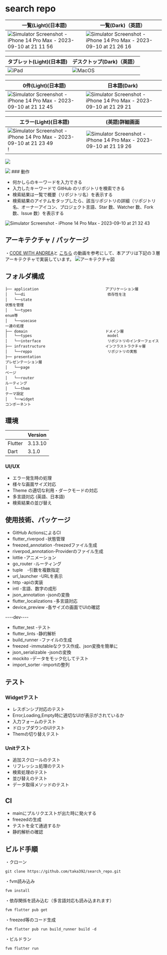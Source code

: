 # search repo
一覧(Light)(日本語)|一覧(Dark)（英語）
--|--
![Simulator Screenshot - iPhone 14 Pro Max - 2023-09-10 at 21 11 56](https://github.com/taka392/github_repo/assets/88756420/216c2723-dd77-4ee7-8900-45eed6fd9837)|![Simulator Screenshot - iPhone 14 Pro Max - 2023-09-10 at 21 26 16](https://github.com/taka392/github_repo/assets/88756420/a4127e97-65ef-495d-9c21-0f916a1e89d7)

タブレット(Light)(日本語)|デスクトップ(Dark)（英語）
--|--
![iPad](https://github.com/taka392/github_repo/assets/88756420/9762cc3c-cd46-4eaf-ae70-47e6216e26e4)|![MacOS](https://github.com/taka392/github_repo/assets/88756420/38c3f866-2589-4671-92cf-7ed7297938b4)


0件(Light)(日本語)|日本語(Dark)
--|--
![Simulator Screenshot - iPhone 14 Pro Max - 2023-09-10 at 21 12 45](https://github.com/taka392/github_repo/assets/88756420/7b4a2bb4-6e9e-4ef6-beb4-9a62d3f7fc85)|![Simulator Screenshot - iPhone 14 Pro Max - 2023-09-10 at 21 29 21](https://github.com/taka392/github_repo/assets/88756420/af4866f0-cf43-4a5f-a697-3f887633d901)

エラー(Light)(日本語)|(英語)詳細画面
--|--
![Simulator Screenshot - iPhone 14 Pro Max - 2023-09-10 at 21 23 49](https://github.com/taka392/github_repo/assets/88756420/c01f757a-09f5-4e56-adb6-dca421bbe32a)!|![Simulator Screenshot - iPhone 14 Pro Max - 2023-09-10 at 21 19 26](https://github.com/taka392/github_repo/assets/88756420/963610f0-707f-4e9a-90fc-f7b4305b500a)

![](https://media.giphy.com/media/Xw7GrCRFpDtDrfV1DI/giphy.gif)



<img src="https://github.com/taka392/github_repo/assets/88756420/216c2723-dd77-4ee7-8900-45eed6fd9837">
### 動作

* 何かしらのキーワードを入力できる
* 入力したキーワードで GitHub のリポジトリを検索できる
* 検索結果は一覧で概要（リポジトリ名）を表示する
* 検索結果のアイテムをタップしたら、該当リポジトリの詳細（リポジトリ名、オーナーアイコン、プロジェクト言語、Star 数、Watcher 数、Fork 数、Issue
  数）を表示する

![Simulator Screenshot - iPhone 14 Pro Max - 2023-09-10 at 21 32 43](https://github.com/taka392/search_repo/assets/88756420/5c9b9922-ac17-40c4-b16e-45695992a74e)



## アーキテクチャ / パッケージ
・[CODE WITH ANDREA](https://codewithandrea.com/articles/flutter-app-architecture-riverpod-introduction/)と
[こちら](https://www.youtube.com/watch?v=UMpInO2giz4&t=359s) の動画を参考にして、本アプリは下記の３層アーキテクチャで実装しています。
![アーキテクチャ図](https://user-images.githubusercontent.com/13707135/200081763-c2809366-046d-4a82-8367-9bee5a751b90.png)


## フォルダ構成

```  
├── application                              アプリケーション層
│   └──di                                     依存性を注
│   └──state　　　　　　　　　　　　　　　　　　　　　　　　　　　　　　　　　　　　　　　　　　　　　　　　　　　　　　　　　　　　　　　　　　　 状態を管理
│   └──types　　　　　　　　　　　　　　　　　　　　　　　　　　　　　　　　　　　　　　　　　　　　　　　　　　　　　　　　　　　　　　　　　　　 enum等
│   └──usecase　　　　　　　　　　　　　　　　　　　　　　　　　　　　　　　　　　　　　　　　　　　　　　　　　　　　　　　　　　　　　　　 一連の処理
├── domain                                   ドメイン層
│   └──types                                  model
│   └──interface                              リポジトリのインターフェイス
├── infrastructure                           インフラストラクチャ層
│   └──reppo                                  リポジトリの実態
├── presentation　　　　　　　　　　　　　　　　　　　　　　　　　　　　　　　　　　　　　　　　　　　　　　　　　　　　　　　　　　プレゼンテーション層
│   └──page　　　　　　　　　　　　　　　　　　　　　　　　　　　　　　　　　　　　　　　　　　　　　　　　　　　　　　　　　　　　　　　　　　　　 ページ
│   └──router　　　　　　　　　　　　　　　　　　　　　　　　　　　　　　　　　　　　　　　　　　　　　　　　　　　　　　　　　　　　　　　　 ルーティング
│   └──them　　　　　　　　　　　　　　　　　　　　　　　　　　　　　　　　　　　　　　　　　　　　　　　　　　　　　　　　　　　　　　　　　　　　 テーマ設定
│   └──widget　　　　　　　　　　　　　　　　　　　　　　　　　　　　　　　　　　　　　　　　　　　　　　　　　　　　　　　　　　　　　　　　 コンポーネント
```



## 環境

|         | Version |
|---------|---------|
| Flutter | 3.13.10 |
| Dart    | 3.1.0   |





### UI/UX

* エラー発生時の処理
* 様々な画面サイズ対応
* Theme の適切な利用・ダークモードの対応
* 多言語対応 (英語、日本語)
* 検索結果の並び替え


## 使用技術、パッケージ

* GitHub ActionsによるCI
* flutter_riverpod -状態管理
* freezed_annotation -freezedファイル生成
* riverpod_annotation-Providerのファイル生成
* lottie -アニメーション
* go_router -ルーティング
* tuple　-引数を複数指定
* url_launcher -URLを表示
* http -apiの実装
* intl -言語、数字の成形
* json_annotation -jsonの変換
* flutter_localizations -多言語対応
* device_preview -各サイズの画面でUIの確認

----dev----

* flutter_test -テスト
* flutter_lints -静的解析
* build_runner -ファイルの生成
* freezed -immutableなクラス作成、json変換を簡単に
* json_serializable -jsonの変換
* mockito -データをモック化してテスト
* import_sorter -importの整列

## テスト
### Widgetテスト
* レスポンシブ対応のテスト
* Error,Loading,Empty時に適切なUIが表示がされているか
* 入力フォームのテスト
* ドロップダウンのUIテスト
* Themの切り替えテスト


### Unitテスト
* 追加スクロールのテスト
* リフレッシュ処理のテスト
* 検索処理のテスト
* 並び替えのテスト
* データ取得メソッドのテスト


## CI
* mainにプルリクエストが出た時に発火する
* freezedの生成
* テストを全て通過するか
* 静的解析の確認


## ビルド手順

・クローン

```
git clone https://github.com/taka392/search_repo.git
```

・fvm読み込み

 ```
 fvm install
 ```

・依存関係を読み込む（多言語対応も読み込まれます）

```
fvm flutter pub get
```

・freezed等のコード生成

```
fvm flutter pub run build_runner build -d
```

・ビルドラン

```
fvm flutter run
```

